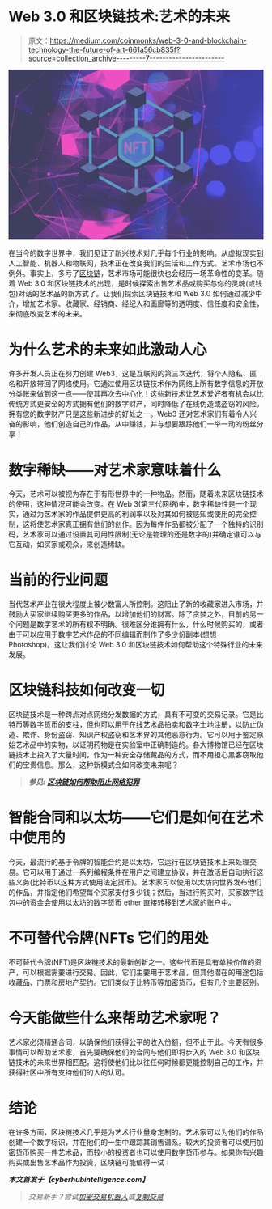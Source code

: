 # Web 3.0 和区块链技术:艺术的未来

> 原文：<https://medium.com/coinmonks/web-3-0-and-blockchain-technology-the-future-of-art-661a56cb835f?source=collection_archive---------7----------------------->

![](img/d8a008311e9d72f35e4366db368237c9.png)

在当今的数字世界中，我们见证了新兴技术对几乎每个行业的影响。从虚拟现实到人工智能、机器人和物联网，技术正在改变我们的生活和工作方式。艺术市场也不例外。事实上，多亏了[区块链](https://cyberhubintelligence.com/blockchain-the-technology-of-the-future/)，艺术市场可能很快也会经历一场革命性的变革。随着 Web 3.0 和区块链技术的出现，是时候探索出售艺术品或购买与你的灵魂(或钱包)对话的艺术品的新方式了。让我们探索区块链技术和 Web 3.0 如何通过减少中介，增加艺术家、收藏家、经销商、经纪人和画廊等的透明度、信任度和安全性，来彻底改变艺术的未来。

# 为什么艺术的未来如此激动人心

许多开发人员正在努力创建 Web3，这是互联网的第三次迭代，将个人隐私、匿名和开放带回了网络使用。它通过使用区块链技术作为网络上所有数字信息的开放分类账来做到这一点——使其再次去中心化！这些新技术让艺术爱好者有机会以比传统方式更安全的方式拥有他们的数字财产，同时降低了在线伪造或盗窃的风险。拥有您的数字财产只是这些新进步的好处之一。Web3 还对艺术家们有着令人兴奋的影响，他们创造自己的作品，从中赚钱，并与想要跟踪他们一举一动的粉丝分享！

# 数字稀缺——对艺术家意味着什么

今天，艺术可以被视为存在于有形世界中的一种物品。然而，随着未来区块链技术的使用，这种情况可能会改变。在 Web 3(第三代网络)中，数字稀缺性是一个现实，通过为艺术家的作品提供更高的利润率以及对其如何被感知或使用的完全控制，这将使艺术家真正拥有他们的创作。因为每件作品都被分配了一个独特的识别码，艺术家可以通过设置其可用性限制(无论是物理的还是数字的)并确定谁可以与它互动，如买家或观众，来创造稀缺。

# 当前的行业问题

当代艺术产业在很大程度上被少数富人所控制。这阻止了新的收藏家进入市场，并鼓励大买家继续购买更多的作品，以增加他们的财富。除了贪婪之外，目前的另一个问题是数字艺术的所有权不明确。很难区分谁拥有什么，什么时候购买的，或者由于可以应用于数字艺术作品的不同编辑而制作了多少份副本(想想 Photoshop)。这让我们讨论 Web 3.0 和区块链技术如何帮助这个特殊行业的未来发展。

# 区块链科技如何改变一切

区块链技术是一种跨点对点网络分发数据的方式，具有不可变的交易记录。它是比特币等数字货币的支柱，但也可以用于在线艺术品拍卖和数字土地注册，以防止伪造、欺诈、身份盗窃、知识产权盗窃和艺术界的其他恶意行为。它可以用于鉴定原始艺术品中的实物，以证明药物是在实验室中正确制造的。各大博物馆已经在区块链技术上投入了大量时间，作为一种安全存储藏品的方式，而不用担心黑客窃取他们的宝贵信息。那么，这种新模式会如何改变未来呢？

> ***参见:*** [***区块链如何帮助阻止网络犯罪***](https://cyberhubintelligence.com/how-blockchain-can-help-stop-cybercrime/)

# 智能合同和以太坊——它们是如何在艺术中使用的

今天，最流行的基于令牌的智能合约是以太坊，它运行在区块链技术上来处理交易。它可以用于通过一系列编程条件在用户之间建立协议，并在激活后自动执行这些义务(比特币以这种方式使用法定货币)。艺术家可以使用以太坊向世界发布他们的作品，并指定他们希望每个买家支付多少钱；然后，当进行购买时，买家数字钱包中的资金会使用以太坊的数字货币 ether 直接转移到艺术家的账户中。

# 不可替代令牌(NFTs 它们的用处

不可替代令牌(NFT)是区块链技术的最新创新之一。这些代币是具有单独价值的资产，可以根据需要进行交易。因此，它们主要用于艺术品，但其他潜在的用途包括收藏品、门票和房地产契约。它们类似于比特币等加密货币，但有几个主要区别。

# 今天能做些什么来帮助艺术家呢？

艺术家必须精通合同，以确保他们获得公平的收入份额，但不止于此。今天有很多事情可以帮助艺术家，首先要确保他们的合同与他们即将步入的 Web 3.0 和区块链技术的未来世界相匹配，这将使他们比以往任何时候都更能控制自己的工作，并获得社区中所有支持他们的人的认可。

# 结论

在许多方面，区块链技术几乎是为艺术行业量身定制的。艺术家可以为他们的作品创建一个数字标识，并在他们的一生中跟踪其销售谱系。较大的投资者可以使用加密货币购买一件艺术品，而较小的投资者也可以使用数字货币参与。如果你有兴趣购买或出售艺术品作为投资，区块链可能值得一试！

***本文首发于【cyberhubintelligence.com】***[](https://cyberhubintelligence.com/web-3-0-and-blockchain-technology-the-future-of-art/)

> *交易新手？尝试[加密交易机器人](/coinmonks/crypto-trading-bot-c2ffce8acb2a)或[复制交易](/coinmonks/top-10-crypto-copy-trading-platforms-for-beginners-d0c37c7d698c)*